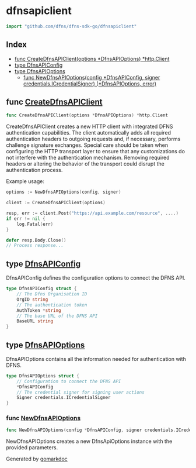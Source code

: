 <!-- Code generated by gomarkdoc. DO NOT EDIT -->

# dfnsapiclient

```go
import "github.com/dfns/dfns-sdk-go/dfnsapiclient"
```

## Index

- [func CreateDfnsAPIClient\(options \*DfnsAPIOptions\) \*http.Client](<#CreateDfnsAPIClient>)
- [type DfnsAPIConfig](<#DfnsAPIConfig>)
- [type DfnsAPIOptions](<#DfnsAPIOptions>)
  - [func NewDfnsAPIOptions\(config \*DfnsAPIConfig, signer credentials.ICredentialSigner\) \(\*DfnsAPIOptions, error\)](<#NewDfnsAPIOptions>)


<a name="CreateDfnsAPIClient"></a>
## func [CreateDfnsAPIClient](<https://github.com/dfns/dfns-sdk-go/blob/main/dfnsapiclient/dfns_api_client.go#L74>)

```go
func CreateDfnsAPIClient(options *DfnsAPIOptions) *http.Client
```

CreateDfnsAPIClient creates a new HTTP client with integrated DFNS authentication capabilities. The client automatically adds all required authentication headers to outgoing requests and, if necessary, performs challenge signature exchanges. Special care should be taken when configuring the HTTP transport layer to ensure that any customizations do not interfere with the authentication mechanism. Removing required headers or altering the behavior of the transport could disrupt the authentication process.

Example usage:

```go
options := NewDfnsAPIOptions(config, signer)

client := CreateDfnsAPIClient(options)

resp, err := client.Post("https://api.example.com/resource", ....)
if err != nil {
    log.Fatal(err)
}

defer resp.Body.Close()
// Process response...
```

<a name="DfnsAPIConfig"></a>
## type [DfnsAPIConfig](<https://github.com/dfns/dfns-sdk-go/blob/main/dfnsapiclient/dfns_api_client.go#L18-L25>)

DfnsAPIConfig defines the configuration options to connect the DFNS API.

```go
type DfnsAPIConfig struct {
    // The Dfns Organisation ID
    OrgID string
    // The authentication token
    AuthToken *string
    // The base URL of the DFNS API
    BaseURL string
}
```

<a name="DfnsAPIOptions"></a>
## type [DfnsAPIOptions](<https://github.com/dfns/dfns-sdk-go/blob/main/dfnsapiclient/dfns_api_client.go#L29-L34>)

DfnsAPIOptions contains all the information needed for authentication with DFNS.

```go
type DfnsAPIOptions struct {
    // Configuration to connect the DFNS API
    *DfnsAPIConfig
    // The credential signer for signing user actions
    Signer credentials.ICredentialSigner
}
```

<a name="NewDfnsAPIOptions"></a>
### func [NewDfnsAPIOptions](<https://github.com/dfns/dfns-sdk-go/blob/main/dfnsapiclient/dfns_api_client.go#L37>)

```go
func NewDfnsAPIOptions(config *DfnsAPIConfig, signer credentials.ICredentialSigner) (*DfnsAPIOptions, error)
```

NewDfnsAPIOptions creates a new DfnsApiOptions instance with the provided parameters.

Generated by [gomarkdoc](<https://github.com/princjef/gomarkdoc>)
